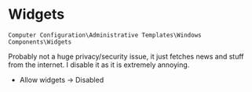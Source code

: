 # Widgets

`Computer Configuration\Administrative Templates\Windows Components\Widgets`

Probably not a huge privacy/security issue, it just fetches news and stuff from the internet. I disable it as it is extremely annoying.

- Allow widgets -> Disabled
